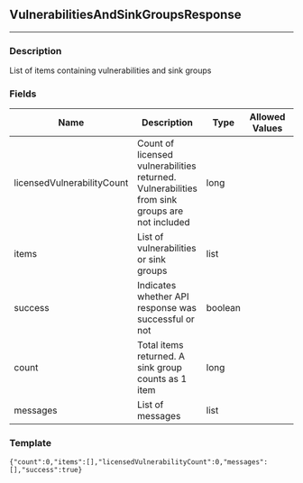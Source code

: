## VulnerabilitiesAndSinkGroupsResponse
---
### Description
List of items containing vulnerabilities and sink groups
### Fields
| Name | Description | Type | Allowed Values | Required |
| ---- | ----------- | ---- | -------------- | -------- |
| licensedVulnerabilityCount | Count of licensed vulnerabilities returned. Vulnerabilities from sink groups are not included | long |  | false |
| items | List of vulnerabilities or sink groups | list |  | true |
| success | Indicates whether API response was successful or not | boolean |  | false |
| count | Total items returned. A sink group counts as 1 item | long |  | false |
| messages | List of messages | list |  | true |
### Template
```
{"count":0,"items":[],"licensedVulnerabilityCount":0,"messages":[],"success":true}
```
